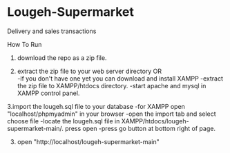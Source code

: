 # Lougeh-Supermarket
Delivery and sales transactions

How To Run

1. download the repo as a zip file.

2. extract the zip file to your web server directory OR<br/>
   -if you don't have one yet you can download and install XAMPP 
   -extract the zip file to XAMPP/htdocs directory.
   -start apache and mysql in XAMPP control panel.

3.import the lougeh.sql file to your database 
  -for XAMPP open "localhost/phpmyadmin" in your browser
  -open the import tab and select choose file
  -locate the lougeh.sql file in XAMPP/htdocs/lougeh-supermarket-main/. press open
  -press go button at bottom right of page.

3. open "http://localhost/lougeh-supermarket-main"
